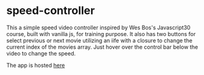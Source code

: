 # speed-controller

This a simple speed video controller inspired by Wes Bos's Javascript30 course, built with vanilla js, for training purpose.
It also has two buttons for select previous or next movie utilizing an iife with a closure to change the current index of the movies array. Just hover over the control bar below the video to change the speed.

The app is hosted [here](https://donjosef.github.io/speed-controller/)
